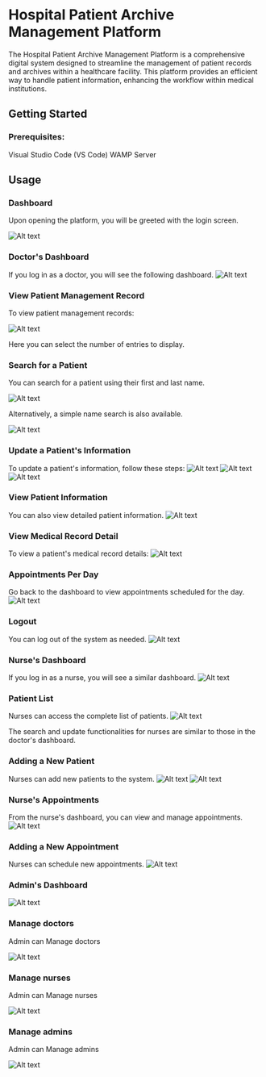 # Hospital Patient Archive Management Platform


The Hospital Patient Archive Management Platform is a comprehensive digital system designed to streamline the management of patient records and archives within a healthcare facility. This platform provides an efficient way to handle patient information, enhancing the workflow within medical institutions.
## Getting Started 
### Prerequisites: 
Visual Studio Code (VS Code)
WAMP Server

## Usage  
### Dashboard  
Upon opening the platform, you will be greeted with the login screen.

![Alt text](Demo/login.png)


### Doctor's Dashboard  

If you log in as a doctor, you will see the following dashboard.
![Alt text](Demo/doctorDash.png)

 ### View Patient Management Record  
To view patient management records:

![Alt text](Demo/viewPatient.png)

Here you can select the number of entries to display.

### Search for a Patient 


You can search for a patient using their first and last name.

![Alt text](Demo/search.png)


Alternatively, a simple name search is also available.


![Alt text](Demo/search1.png)

 ### Update a Patient's Information  
To update a patient's information, follow these steps:
![Alt text](Demo/update1.png)
![Alt text](Demo/update2.png)
![Alt text](Demo/update3.png)

### View Patient Information 
You can also view detailed patient information.
![Alt text](Demo/view.png)


### View Medical Record Detail 
To view a patient's medical record details:
![Alt text](Demo/viewRecord.png)



### Appointments Per Day 
Go back to the dashboard to view appointments scheduled for the day.
![Alt text](Demo/appDay.png)
 ### Logout 
You can log out of the system as needed.
![Alt text](Demo/logout.png)

### Nurse's Dashboard 
If you log in as a nurse, you will see a similar dashboard.
![Alt text](Demo/nurseDash.png)


### Patient List 
Nurses can access the complete list of patients.
![Alt text](Demo/patientList.png)

The search and update functionalities for nurses are similar to those in the doctor's dashboard.
### Adding a New Patient 
Nurses can add new patients to the system.
![Alt text](Demo/addPatient1.png)
![Alt text](Demo/addPatient2.png)


### Nurse's Appointments 
From the nurse's dashboard, you can view and manage appointments.
![Alt text](Demo/appNurse.png)
### Adding a New Appointment 
Nurses can schedule new appointments.
![Alt text](Demo/addApp.png)

### Admin's Dashboard 


![Alt text](Demo/adminDash.png)

###   Manage doctors
Admin can Manage doctors

![Alt text](Demo/manage1.png)

###   Manage nurses
Admin can Manage nurses

![Alt text](Demo/manage2.png)
###   Manage admins
Admin can Manage admins

![Alt text](Demo/manage3.png)
